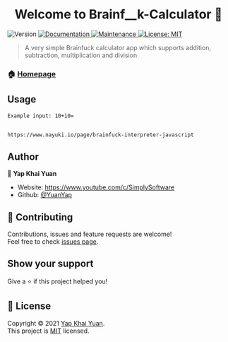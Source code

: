 <h1 align="center">Welcome to Brainf__k-Calculator 👋</h1>
<p>
  <img alt="Version" src="https://img.shields.io/badge/version-1.0.0-blue.svg?cacheSeconds=2592000" />
  <a href="https://github.com/YuanYap/Brainf__k-Calculator/blob/main/README.md" target="_blank">
    <img alt="Documentation" src="https://img.shields.io/badge/documentation-yes-brightgreen.svg" />
  </a>
  <a href="https://github.com/kefranabg/readme-md-generator/graphs/commit-activity" target="_blank">
    <img alt="Maintenance" src="https://img.shields.io/badge/Maintained%3F-yes-green.svg" />
  </a>
  <a href="https://github.com/YuanYap/Brainf__k-Calculator/blob/main/LICENSE" target="_blank">
    <img alt="License: MIT" src="https://img.shields.io/github/license/YuanYap/Brainf__k-Calculator" />
  </a>
</p>

> A very simple Brainfuck calculator app which supports addition, subtraction, multiplication and division

### 🏠 [Homepage](https://github.com/YuanYap/Brainf__k-Calculator)

## Usage

```sh
Example input: 10+10=
```


```sh

https://www.nayuki.io/page/brainfuck-interpreter-javascript
```


## Author

👤 **Yap Khai Yuan**

* Website: https://www.youtube.com/c/SimplySoftware
* Github: [@YuanYap](https://github.com/YuanYap)

## 🤝 Contributing

Contributions, issues and feature requests are welcome!<br />Feel free to check [issues page](https://github.com/YuanYap/Brainf__k-Calculator/issues). 

## Show your support

Give a ⭐️ if this project helped you!

## 📝 License

Copyright © 2021 [Yap Khai Yuan](https://github.com/YuanYap).<br />
This project is [MIT](https://github.com/YuanYap/Brainf__k-Calculator/blob/main/LICENSE) licensed.

